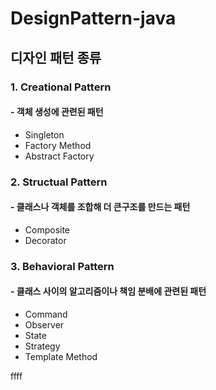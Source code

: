 # DesignPattern-java


## 디자인 패턴 종류


### 1. Creational Pattern
#### - 객체 생성에 관련된 패턴
* Singleton
* Factory Method
* Abstract Factory


### 2. Structual Pattern
#### - 클래스나 객체를 조합해 더 큰구조를 만드는 패턴
* Composite
* Decorator

### 3. Behavioral Pattern
#### - 클래스 사이의 알고리즘이나 책임 분배에 관련된 패턴
* Command
* Observer
* State
* Strategy
* Template Method


ffff
